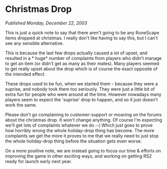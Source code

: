 # Christmas Drop
*Published Monday, December 22, 2003*

This is just a quick note to say that there aren't going to be any RuneScape items dropped at christmas. I really don't like having to say this, but I can't see any sensible alternative.

This is because the last few drops actually caused a lot of upset, and resulted in a \* huge\* number of complaints from players who didn't manage to get an item (or didn't get as many as their mates). Many players seemed to get really upset about the drop which is of course the exact opposite of the intended effect.

These drops used to be fun, when we started them - because they were a suprise, and nobody took them too seriously. They were just a little bit of extra fun for people who were around at the time. However nowadays many players seem to expect the 'suprise' drop to happen, and so it just doesn't work the same.

Please don't go complaining to customer-support or moaning on the forums about the christmas drop. It won't change anything. Of course I'm expecting we'll get lots of complaints whatever we do :-( Which just goes to prove how horribly wrong the whole holiday-drop thing has become. The more complaints we get the more it proves to me that we really need to just stop the whole holiday-drop thing before the situation gets even worse.

On a more positive note, we are instead going to focus our time & efforts on improving the game in other exciting ways, and working on getting RS2 ready for launch early next year.
